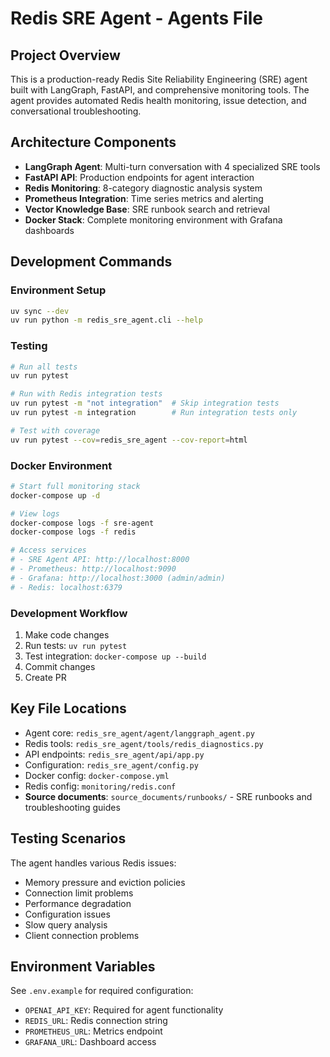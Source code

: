 # Redis SRE Agent - Agents File

## Project Overview
This is a production-ready Redis Site Reliability Engineering (SRE) agent built with LangGraph, FastAPI, and comprehensive monitoring tools. The agent provides automated Redis health monitoring, issue detection, and conversational troubleshooting.

## Architecture Components
- **LangGraph Agent**: Multi-turn conversation with 4 specialized SRE tools
- **FastAPI API**: Production endpoints for agent interaction
- **Redis Monitoring**: 8-category diagnostic analysis system
- **Prometheus Integration**: Time series metrics and alerting
- **Vector Knowledge Base**: SRE runbook search and retrieval
- **Docker Stack**: Complete monitoring environment with Grafana dashboards

## Development Commands

### Environment Setup
```bash
uv sync --dev
uv run python -m redis_sre_agent.cli --help
```

### Testing
```bash
# Run all tests
uv run pytest

# Run with Redis integration tests
uv run pytest -m "not integration"  # Skip integration tests
uv run pytest -m integration        # Run integration tests only

# Test with coverage
uv run pytest --cov=redis_sre_agent --cov-report=html
```

### Docker Environment
```bash
# Start full monitoring stack
docker-compose up -d

# View logs
docker-compose logs -f sre-agent
docker-compose logs -f redis

# Access services
# - SRE Agent API: http://localhost:8000
# - Prometheus: http://localhost:9090
# - Grafana: http://localhost:3000 (admin/admin)
# - Redis: localhost:6379
```

### Development Workflow
1. Make code changes
2. Run tests: `uv run pytest`
3. Test integration: `docker-compose up --build`
4. Commit changes
5. Create PR

## Key File Locations
- Agent core: `redis_sre_agent/agent/langgraph_agent.py`
- Redis tools: `redis_sre_agent/tools/redis_diagnostics.py`
- API endpoints: `redis_sre_agent/api/app.py`
- Configuration: `redis_sre_agent/config.py`
- Docker config: `docker-compose.yml`
- Redis config: `monitoring/redis.conf`
- **Source documents**: `source_documents/runbooks/` - SRE runbooks and troubleshooting guides

## Testing Scenarios
The agent handles various Redis issues:
- Memory pressure and eviction policies
- Connection limit problems
- Performance degradation
- Configuration issues
- Slow query analysis
- Client connection problems

## Environment Variables
See `.env.example` for required configuration:
- `OPENAI_API_KEY`: Required for agent functionality
- `REDIS_URL`: Redis connection string
- `PROMETHEUS_URL`: Metrics endpoint
- `GRAFANA_URL`: Dashboard access
